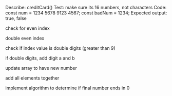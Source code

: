 Describe: creditCard()
 Test: make sure its 16 numbers, not characters 
 Code: 
 const num = 1234 5678 9123 4567;
 const badNum = 1234;
 Expected output: true, false

 check for even index

 double even index

 check if index value is double digits (greater than 9)

 if double digits, add digit a and b

 update array to have new number 

 add all elements together 

implement algorithm to determine if final number ends in 0

